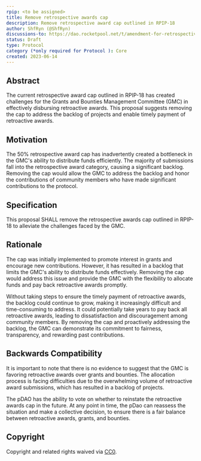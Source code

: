 ```yaml
---
rpip: <to be assigned>
title: Remove retrospective awards cap
description: Remove retrospective award cap outlined in RPIP-18
author: ShfRyn (@ShfRyn)
discussions-to: https://dao.rocketpool.net/t/amendment-for-retrospective-award-cap/1767
status: Draft
type: Protocol
category (*only required for Protocol ): Core
created: 2023-06-14
---
```


## Abstract

The current retrospective award cap outlined in RPIP-18 has created challenges for the Grants and Bounties Management Committee (GMC) in effectively disbursing retroactive awards. This proposal suggests removing the cap to address the backlog of projects and enable timely payment of retroactive awards.

## Motivation

The 50% retrospective award cap has inadvertently created a bottleneck in the GMC's ability to distribute funds efficiently. The majority of submissions fall into the retrospective award category, causing a significant backlog. Removing the cap would allow the GMC to address the backlog and honor the contributions of community members who have made significant contributions to the protocol.

## Specification

This proposal SHALL remove the retrospective awards cap outlined in RPIP-18 to alleviate the challenges faced by the GMC.

## Rationale

The cap was initially implemented to promote interest in grants and encourage new contributions. However, it has resulted in a backlog that limits the GMC's ability to distribute funds effectively. Removing the cap would address this issue and provide the GMC with the flexibility to allocate funds and pay back retroactive awards promptly.

Without taking steps to ensure the timely payment of retroactive awards, the backlog could continue to grow, making it increasingly difficult and time-consuming to address. It could potentially take years to pay back all retroactive awards, leading to dissatisfaction and discouragement among community members. By removing the cap and proactively addressing the backlog, the GMC can demonstrate its commitment to fairness, transparency, and rewarding past contributions.

## Backwards Compatibility

It is important to note that there is no evidence to suggest that the GMC is favoring retroactive awards over grants and bounties. The allocation process is facing difficulties due to the overwhelming volume of retroactive award submissions, which has resulted in a backlog of projects.

The pDAO has the ability to vote on whether to reinstate the retroactive awards cap in the future. At any point in time, the pDao can reassess the situation and make a collective decision, to ensure there is a fair balance between retroactive awards, grants, and bounties.

## Copyright

Copyright and related rights waived via [CC0](https://creativecommons.org/publicdomain/zero/1.0/).
